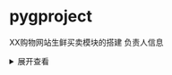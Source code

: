 # pygproject
XX购物网站生鲜买卖模块的搭建
负责人信息

<details>

<summary>展开查看</summary>

<pre><code>.

├── Owner: ZhangGuo

├── models

│   ├── models

│   │   └──   Owner: Zhangguo

├── controller

│   ├── UserController

│   │   └──   Owner: MuYiMing,HanYihu

</code></pre>

</details>
